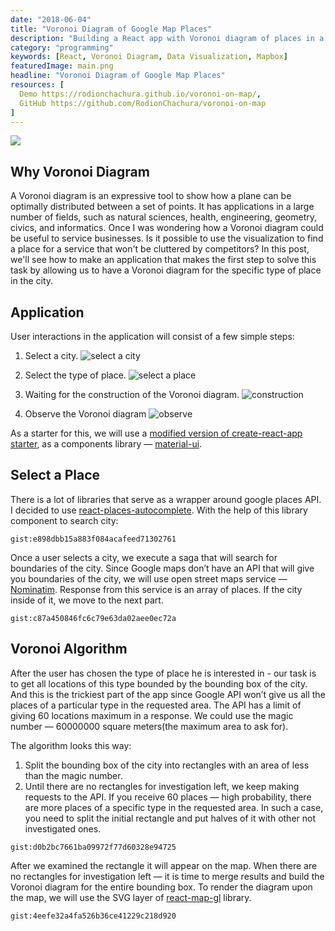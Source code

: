 ```yaml
---
date: "2018-06-04"
title: "Voronoi Diagram of Google Map Places"
description: "Building a React app with Voronoi diagram of places in a city"
category: "programming"
keywords: [React, Voronoi Diagram, Data Visualization, Mapbox]
featuredImage: main.png
headline: "Voronoi Diagram of Google Map Places"
resources: [
  Demo https://rodionchachura.github.io/voronoi-on-map/,
  GitHub https://github.com/RodionChachura/voronoi-on-map
]
---
```


![](/main.png)

## Why Voronoi Diagram

А Voronoi diagram is an expressive tool to show how a plane can be optimally distributed between a set of points. It has applications in a large number of fields, such as natural sciences, health, engineering, geometry, civics, and informatics. Once I was wondering how a Voronoi diagram could be useful to service businesses. Is it possible to use the visualization to find a place for a service that won't be cluttered by competitors? In this post, we'll see how to make an application that makes the first step to solve this task by allowing us to have a Voronoi diagram for the specific type of place in the city.

## Application

User interactions in the application will consist of a few simple steps:

1. Select a city.
![select a city](/select-city.png)

2. Select the type of place.
![select a place](/select-place.png)

3. Waiting for the construction of the Voronoi diagram.
![construction](/construction.png)

4. Observe the Voronoi diagram
![observe](/observe.png)

As a starter for this, we will use a [modified version of create-react-app starter](https://github.com/RodionChachura/react-starter), as a components library — [material-ui](https://material-ui.com/).

## Select a Place

There is a lot of libraries that serve as a wrapper around google places API. I decided to use [react-places-autocomplete](https://github.com/hibiken/react-places-autocomplete). With the help of this library component to search city:

`gist:e898dbb15a883f084acafeed71302761`

Once a user selects a city, we execute a saga that will search for boundaries of the city. Since Google maps don’t have an API that will give you boundaries of the city, we will use open street maps service — [Nominatim](https://nominatim.org/). Response from this service is an array of places. If the city inside of it, we move to the next part.

`gist:c87a450846fc6c79e63da02aee0ec72a`

## Voronoi Algorithm

After the user has chosen the type of place he is interested in - our task is to get all locations of this type bounded by the bounding box of the city. And this is the trickiest part of the app since Google API won’t give us all the places of a particular type in the requested area. The API has a limit of giving 60 locations maximum in a response. We could use the magic number — 60000000 square meters(the maximum area to ask for).

The algorithm looks this way:
1. Split the bounding box of the city into rectangles with an area of less than the magic number.
2. Until there are no rectangles for investigation left, we keep making requests to the API. If you receive 60 places — high probability, there are more places of a specific type in the requested area. In such a case, you need to split the initial rectangle and put halves of it with other not investigated ones.

`gist:d0b2bc7661ba09972f77d60328e94725`

After we examined the rectangle it will appear on the map. When there are no rectangles for investigation left — it is time to merge results and build the Voronoi diagram for the entire bounding box. To render the diagram upon the map, we will use the SVG layer of [react-map-gl](https://github.com/visgl/react-map-gl) library.

`gist:4eefe32a4fa526b36ce41229c218d920`